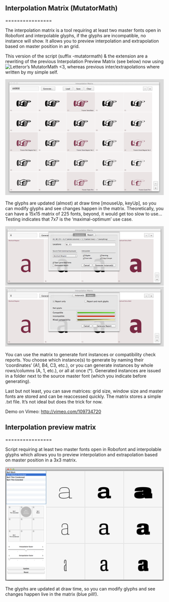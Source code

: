 ## Interpolation Matrix (MutatorMath)
================

The interpolation matrix is a tool requiring at least two master fonts open in Robofont and interpolable glyphs, if the glyphs are incompatible, no instance will show. It allows you to preview interpolation and extrapolation based on master position in an grid.

This version of the script (suffix -mutatormath) & the extension are a rewriting of the previous Interpolation Preview Matrix (see below) now using ![Letteror’s MutatorMath](https://github.com/LettError/MutatorMath) <3, whereas previous inter/extrapolations where written by my simple self.

![alt tag](images/example-matrix-1.png)

The glyphs are updated (almost) at draw time [mouseUp, keyUp], so you can modify glyphs and see changes happen in the matrix. Theoretically, you can have a 15x15 matrix of 225 fonts, beyond, it would get too slow to use… Testing indicates that 7x7 is the ‘maximal-optimum’ use case.

![alt tag](images/example-matrix-2.png)
![alt tag](images/example-matrix-3.png)

You can use the matrix to generate font instances or compatibility check reports. You choose which instance(s) to generate by naming their ‘coordinates’ (A1, B4, C3, etc.), or you can generate instances by whole rows/columns (A, 1, etc.), or all at once (*). Generated instances are issued in a folder next to the source master font (which you indicate before generating).

Last but not least, you can save matrices: grid size, window size and master fonts are stored and can be reaccessed quickly. The matrix stores a simple .txt file. It’s not ideal but does the trick for now.

Demo on Vimeo:
http://vimeo.com/109734720


## Interpolation preview matrix
================

Script requiring at least two master fonts open in Robofont and interpolable glyphs which allows you to preview interpolation and extrapolation based on master position in a 3x3 matrix.

![alt tag](images/example.png)

The glyphs are updated at draw time, so you can modify glyphs and see changes happen live in the matrix (blue pill!). 
